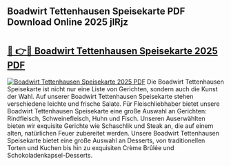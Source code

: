## Boadwirt Tettenhausen Speisekarte PDF Download Online 2025 jlRjz

# <h2><a href="http://gcbqsy.nevu.top/?p=Boadwirt+Tettenhausen+Speisekarte">🔗 👉🔴 Boadwirt Tettenhausen Speisekarte 2025 PDF</a></h2>

[![Boadwirt Tettenhausen Speisekarte 2025 PDF](https://i.imgur.com/dBaPXMq.png)](http://gcbqsy.nevu.top/?p=Boadwirt+Tettenhausen+Speisekarte)
Die Boadwirt Tettenhausen Speisekarte ist nicht nur eine Liste von Gerichten, sondern auch die Kunst der Wahl. Auf unserer Boadwirt Tettenhausen Speisekarte stehen verschiedene leichte und frische Salate. Für Fleischliebhaber bietet unsere Boadwirt Tettenhausen Speisekarte eine große Auswahl an Gerichten: Rindfleisch, Schweinefleisch, Huhn und Fisch. Unseren Auserwählten bieten wir exquisite Gerichte wie Schaschlik und Steak an, die auf einem alten, natürlichen Feuer zubereitet werden. Unsere Boadwirt Tettenhausen Speisekarte bietet eine große Auswahl an Desserts, von traditionellen Torten und Kuchen bis hin zu exquisiten Crème Brûlée und Schokoladenkapsel-Desserts.
